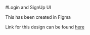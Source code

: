 #Login and SignUp UI

This has been created in Figma

Link for this design can be found [here](https://www.figma.com/file/O4zeGbCXFth26pH95FjsXp/OSS?node-id=0%3A1)